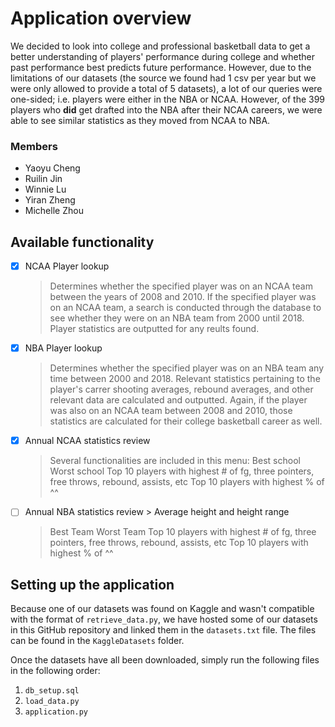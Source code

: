 # Application overview

We decided to look into college and professional basketball data to get a better understanding of players' performance during college and whether past performance best predicts future performance. However, due to the limitations of our datasets (the source we found had 1 csv per year but we were only allowed to provide a total of 5 datasets), a lot of our queries were one-sided; i.e. players were either in the NBA or NCAA. However, of the 399 players who **did** get drafted into the NBA after their NCAA careers, we were able to see similar statistics as they moved from NCAA to NBA.  

### Members
- Yaoyu Cheng
- Ruilin Jin
- Winnie Lu
- Yiran Zheng
- Michelle Zhou
 

## Available functionality
- [x] NCAA Player lookup
	> Determines whether the specified player was on an NCAA team between the years of 2008 and 2010. If the specified player was on an NCAA team, a search is conducted through the database to see whether they were on an NBA team from 2000 until 2018. Player statistics are outputted for any reults found.
- [x] NBA Player lookup
    > Determines whether the specified player was on an NBA team any time between 2000 and 2018. Relevant statistics pertaining to the player's carrer shooting averages, rebound averages, and other relevant data are calculated and outputted. Again, if the player was also on an NCAA team between 2008 and 2010, those statistics are calculated for their college basketball career as well. 
- [x] Annual NCAA statistics review
    > Several functionalities are included in this menu:
	> Best school
	> Worst school
	> Top 10 players with highest # of fg, three pointers, free throws, rebound, assists, etc
	> Top 10 players with highest % of ^^

- [ ] Annual NBA statistics review
        > Average height and height range
	> Best Team
	> Worst Team
	> Top 10 players with highest # of fg, three pointers, free throws, rebound, assists, etc
	> Top 10 players with highest % of ^^


## Setting up the application

Because one of our datasets was found on Kaggle and wasn't compatible with the format of `retrieve_data.py`, we have hosted some of our datasets in this GitHub repository and linked them in the `datasets.txt` file. The files can be found in the `KaggleDatasets` folder.

Once the datasets have all been downloaded, simply run the following files in the following order:
1. `db_setup.sql`
2. `load_data.py`
3. `application.py`
